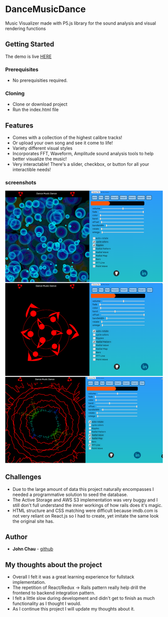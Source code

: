 # DanceMusicDance

Music Visualizer made with P5.js library for the sound analysis and visual rendering functions

## Getting Started

The demo is live [HERE](https://jwchau.github.io/DanceMusicDance)

### Prerequisites

* No prerequisities required.

### Cloning

* Clone or download project
* Run the index.html file

## Features
 * Comes with a collection of the highest calibre tracks!
 * Or upload your own song and see it come to life!
 * Variety different visual styles
 * Incorporates FFT, Waveform, Amplitude sound analysis tools to help better visualize the music!
 * Very interactable! There's a slider, checkbox, or button for all your interactible needs!

### screenshots

![ss1](https://github.com/jwchau/DanceMusicDance/blob/master/assets/images/ss1.png)
![ss2](https://github.com/jwchau/DanceMusicDance/blob/master/assets/images/ss2.png)
![ss3](https://github.com/jwchau/DanceMusicDance/blob/master/assets/images/ss3.png)


## Challenges

* Due to the large amount of data this project naturally encompasses I needed a programmative solution to seed the database.
* The Active Storage and AWS S3 implementation was very buggy and I still don't full understand the inner workings of how rails does it's magic.
* HTML structure and CSS matching were difficult because imdb.com is not very reliant on React.js so I had to create, yet imitate the same look the original site has.

## Author

* **John Chau** - [github](https://github.com/jwchau)

## My thoughts about the project

* Overall I felt it was a great learning experience for fullstack implementation.
* The repetition of React/Redux -> Rails pattern really help drill the frontend to backend integration pattern.
* I felt a little slow during development and didn't get to finish as much functionality as I thought I would.
* As I continue this project I will update my thoughts about it.
